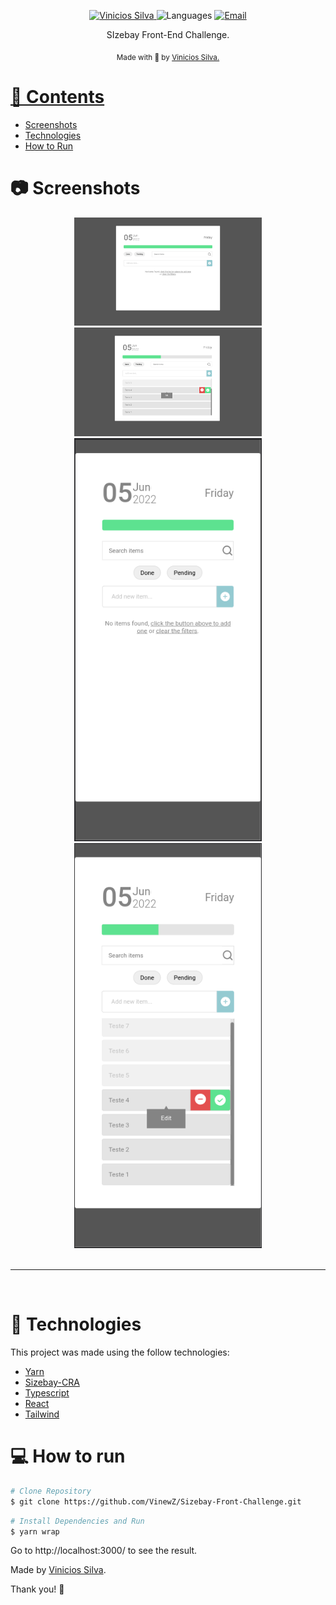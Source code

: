 <p align="center">	
   <a href="https://www.linkedin.com/in/vinicios-alves/">
      <img alt="Vinicios Silva" src="https://img.shields.io/badge/-ViniciosAlves-5965e0?style=flat&logo=Linkedin&logoColor=white" />
   </a>
  <img alt="Languages" src="https://img.shields.io/github/languages/count/LeonneBrito/dt.money?color=%235963C5" />
  <a href="mailto:viniciossilvadev@gmail.com">
   <img alt="Email" src="https://img.shields.io/badge/-viniciossilvadev%40gmail.com-%23525DCB" />
  </a>
</p>

<p align="center">
  SIzebay Front-End Challenge.
</p>

<div align="center">
  <sub> Made with 💖 by
    <a href="https://github.com/VinewZ">Vinicios Silva.
  </sub>
</div>

# 📌 Contents

* [Screenshots](#camera-screenshot) 
* [Technologies](#rocket-technologies) 
* [How to Run](#computer-how-to-run)

# :camera: Screenshots
<div align="center">
   <img src="./github/desk1.png" width="300px">
   <img src="./github/desk2.png" width="300px">
   <img src="./github/mobile1.png" width="300px">
   <img src="./github/mobile2.png" width="300px">
</div>

<br/>
<hr/>
<br/>

# :rocket: Technologies
This project was made using the follow technologies:

* [Yarn](https://yarnpkg.com/)      
* [Sizebay-CRA](https://github.com/sizebay/cra-template-sizebay)      
* [Typescript](https://www.typescriptlang.org/)      
* [React](https://reactjs.org/)      
* [Tailwind](https://styled-components.com/)

# :computer: How to run

```bash
# Clone Repository
$ git clone https://github.com/VinewZ/Sizebay-Front-Challenge.git
```

```bash
# Install Dependencies and Run
$ yarn wrap
```
Go to http://localhost:3000/ to see the result.

Made by [Vinicios Silva](https://www.linkedin.com/in/vinicios-alves/). 

Thank you! 🌠